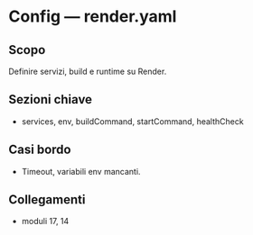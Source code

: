 # Config — render.yaml

## Scopo
Definire servizi, build e runtime su Render.

## Sezioni chiave
- services, env, buildCommand, startCommand, healthCheck

## Casi bordo
- Timeout, variabili env mancanti.

## Collegamenti
- moduli 17, 14
